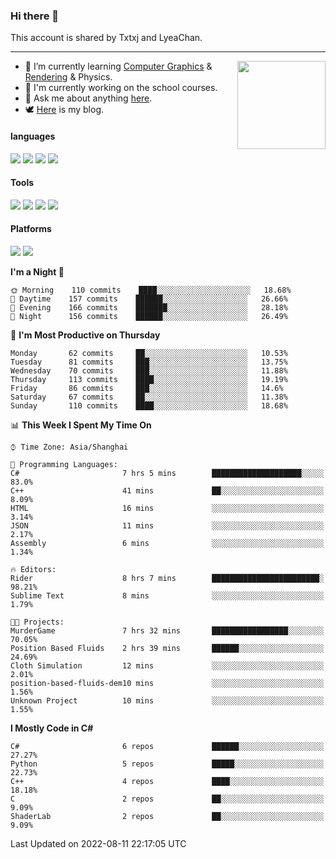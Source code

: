 ### Hi there 👋

This account is shared by Txtxj and LyeaChan.

---

<img align="right" height="141" src="https://github-readme-stats.vercel.app/api?username=txtxj&theme=tokyonight&show_icons=true&count_private=true">

- 🌱 I’m currently learning [Computer Graphics](https://github.com/txtxj/GAMES101) & [Rendering](https://github.com/txtxj/GAMES202) & Physics.
- 🐶 I'm currently working on the school courses.
- 💬 Ask me about anything [here](https://github.com/txtxj/txtxj/issues).
- 🕊️ [Here](https://txtxj.top) is my blog.

#### languages

![](https://img.shields.io/badge/C++-00599C?logo=cplusplus&logoColor=fff)
![](https://img.shields.io/badge/Python-3e74a2?logo=python&logoColor=fff)
![](https://img.shields.io/badge/C%23-239120?logo=csharp&logoColor=fff)
![](https://img.shields.io/badge/C-A8B9CC?logo=c&logoColor=555)


#### Tools

![](https://img.shields.io/badge/JetBrains-000000?logo=jetbrains&logoColor=fff)
![](https://img.shields.io/badge/Unity-FFFFFF?logo=unity&logoColor=000)
![](https://img.shields.io/badge/SublimeText_3-FF9800?logo=sublimetext&logoColor=fff)
![](https://img.shields.io/badge/Blender-F5792A?logo=blender&logoColor=fff)


#### Platforms

![](https://img.shields.io/badge/Windows_10-0078D6?logo=windows&logoColor=fff)
![](https://img.shields.io/badge/Ubuntu_20.04-E95420?logo=ubuntu&logoColor=fff)


<!--START_SECTION:waka-->
**I'm a Night 🦉** 

```text
🌞 Morning    110 commits    ████░░░░░░░░░░░░░░░░░░░░░   18.68% 
🌆 Daytime    157 commits    ██████░░░░░░░░░░░░░░░░░░░   26.66% 
🌃 Evening    166 commits    ███████░░░░░░░░░░░░░░░░░░   28.18% 
🌙 Night      156 commits    ██████░░░░░░░░░░░░░░░░░░░   26.49%

```
📅 **I'm Most Productive on Thursday** 

```text
Monday       62 commits     ██░░░░░░░░░░░░░░░░░░░░░░░   10.53% 
Tuesday      81 commits     ███░░░░░░░░░░░░░░░░░░░░░░   13.75% 
Wednesday    70 commits     ███░░░░░░░░░░░░░░░░░░░░░░   11.88% 
Thursday     113 commits    ████░░░░░░░░░░░░░░░░░░░░░   19.19% 
Friday       86 commits     ███░░░░░░░░░░░░░░░░░░░░░░   14.6% 
Saturday     67 commits     ██░░░░░░░░░░░░░░░░░░░░░░░   11.38% 
Sunday       110 commits    ████░░░░░░░░░░░░░░░░░░░░░   18.68%

```


📊 **This Week I Spent My Time On** 

```text
⌚︎ Time Zone: Asia/Shanghai

💬 Programming Languages: 
C#                       7 hrs 5 mins        ████████████████████░░░░░   83.0% 
C++                      41 mins             ██░░░░░░░░░░░░░░░░░░░░░░░   8.09% 
HTML                     16 mins             ░░░░░░░░░░░░░░░░░░░░░░░░░   3.14% 
JSON                     11 mins             ░░░░░░░░░░░░░░░░░░░░░░░░░   2.17% 
Assembly                 6 mins              ░░░░░░░░░░░░░░░░░░░░░░░░░   1.34%

🔥 Editors: 
Rider                    8 hrs 7 mins        ████████████████████████░   98.21% 
Sublime Text             8 mins              ░░░░░░░░░░░░░░░░░░░░░░░░░   1.79%

🐱‍💻 Projects: 
MurderGame               7 hrs 32 mins       █████████████████░░░░░░░░   70.05% 
Position Based Fluids    2 hrs 39 mins       ██████░░░░░░░░░░░░░░░░░░░   24.69% 
Cloth Simulation         12 mins             ░░░░░░░░░░░░░░░░░░░░░░░░░   2.01% 
position-based-fluids-dem10 mins             ░░░░░░░░░░░░░░░░░░░░░░░░░   1.56% 
Unknown Project          10 mins             ░░░░░░░░░░░░░░░░░░░░░░░░░   1.55%

```

**I Mostly Code in C#** 

```text
C#                       6 repos             ██████░░░░░░░░░░░░░░░░░░░   27.27% 
Python                   5 repos             █████░░░░░░░░░░░░░░░░░░░░   22.73% 
C++                      4 repos             ████░░░░░░░░░░░░░░░░░░░░░   18.18% 
C                        2 repos             ██░░░░░░░░░░░░░░░░░░░░░░░   9.09% 
ShaderLab                2 repos             ██░░░░░░░░░░░░░░░░░░░░░░░   9.09%

```



 Last Updated on 2022-08-11 22:17:05 UTC
<!--END_SECTION:waka-->
